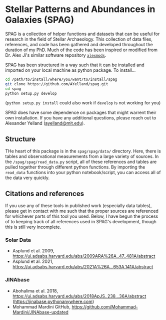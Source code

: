# Stellar Patterns and Abundances in Galaxies (SPAG)
SPAG is a collection of helper functions and datasets that can be useful for research in the field of Stellar Archaeology. This collection of data files, references, and code has been gathered and developed throughout the duration of my PhD. Much of the code has been inspired or modified from Dr. Alex Ji's similar software repository [`alexmods`](https://github.com/alexji/alexmods).

SPAG has been structured in a way such that it can be installed and imported on your local machine as python package. To install...

```zsh
cd /path/to/install/where/you/want/to/install/spag
git clone https://github.com/AYelland/spag.git
cd spag
python setup.py develop
```
(`python setup.py install` could also work if `develop` is not working for you)

SPAG does have some dependence on packages that might warrent their own installation. If you have any additional questions, please reach out to Alexander Yelland (ayelland@mit.edu).

## Structure

THe heart of this package is in the `spag/spag/data/` directory. Here, there is tables and observational measurements from a large variety of sources. In the `/spag/spag/read_data.py` script, all of these references and tables are pulled together through different python functions. By importing the `read_data` functions into your python notebook/script, you can access all of the data very quickly.

## Citations and references

If you use any of these tools in published work (especially data tables), please get in contact with me such that the proper sources are referenced for whichever parts of this tool you used. Below, I have begun the process of to keeping track of all references used in SPAG's development, though this is still very incomplete.

### Solar Data
- Asplund et al. 2009, https://ui.adsabs.harvard.edu/abs/2009ARA%26A..47..481A/abstract
- Asplund et al. 2021, https://ui.adsabs.harvard.edu/abs/2021A%26A...653A.141A/abstract

### JINAbase
- Abohalima et al. 2018, https://ui.adsabs.harvard.edu/abs/2018ApJS..238...36A/abstract (https://jinabase.pythonanywhere.com)
- Mohammad Mardini GitHub, https://github.com/Mohammad-Mardini/JINAbase-updated